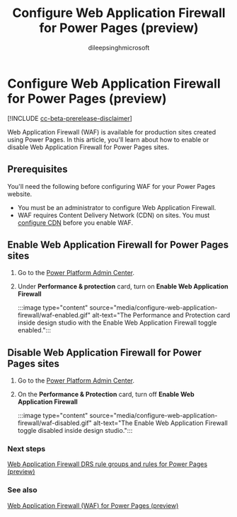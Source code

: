 ﻿---
title: Configure Web Application Firewall for Power Pages (preview)
description: Learn how to configure Web Application Firewall on Power Pages.
author: dileepsinghmicrosoft
ms.topic: conceptual
ms.custom: 
ms.date: 8/23/2023
ms.author: dileeps
ms.reviewer: kkendrick
contributors:
    - nickdoelman
    - ProfessorKendrick
    - dileepsinghmicrosoft
---

# Configure Web Application Firewall for Power Pages (preview)

[!INCLUDE [cc-beta-prerelease-disclaimer](../includes/cc-beta-prerelease-disclaimer.md)]

Web Application Firewall (WAF) is available for production sites created using Power Pages. In this article, you'll learn about how to enable or disable Web Application Firewall for Power Pages sites.

## Prerequisites

You'll need the following before configuring WAF for your Power Pages website.

- You must be an administrator to configure Web Application Firewall.
- WAF requires Content Delivery Network (CDN) on sites. You must [configure CDN](/power-apps/maker/portals/configure/configure-cdn) before you enable WAF.

## Enable Web Application Firewall for Power Pages sites

1. Go to the [Power Platform Admin Center](../admin/admin-overview.md).

1. Under **Performance & protection** card, turn on **Enable Web Application Firewall**

    :::image type="content" source="media/configure-web-application-firewall/waf-enabled.gif" alt-text="The Performance and Protection card inside design studio with the Enable Web Application Firewall toggle enabled.":::

## Disable Web Application Firewall for Power Pages sites

1. Go to the [Power Platform Admin Center](../admin/admin-overview.md).

1. On the **Performance & Protection** card, turn off **Enable Web Application Firewall**

    :::image type="content" source="media/configure-web-application-firewall/waf-disabled.gif" alt-text="The Enable Web Application Firewall toggle disabled inside design studio.":::

### Next steps

[Web Application Firewall DRS rule groups and rules for Power Pages (preview)](web-application-firewall-rule-groups.md)

### See also

[Web Application Firewall (WAF) for Power Pages (preview)](web-application-firewall.md)